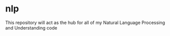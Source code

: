 # nlp
This repository will act as the hub for all of my Natural Language Processing and Understanding code
